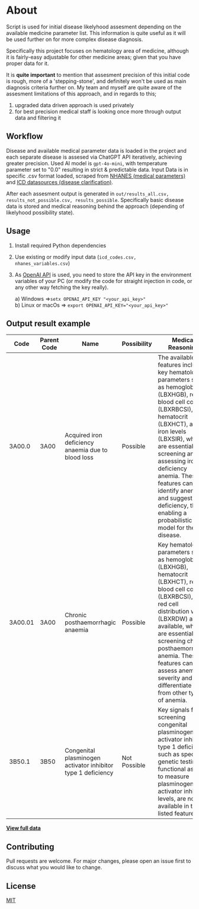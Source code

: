 # About

Script is used for initial disease likelyhood assesment depending on the available medicine parameter list. This information is quite useful as it will be used further on for more complex disease diagnosis. 

Specifically this project focuses on hematology area of medicine, although it is fairly-easy adjustable for other medicine areas; given that you have proper data for it.

It is **quite important** to mention that assesment precision of this initial code is rough, more of a 'stepping-stone', and definitely won't be used as main diagnosis criteria further on. My team and myself are quite aware of the assesment limitations of this approach, and in regards to this;
1) upgraded data driven approach is used privately
2) for best precision medical staff is looking once more through output data and filtering it

## Workflow

Disease and available medical parameter data is loaded in the project and each separate disease is assesed via ChatGPT API iteratively, achieving greater precision. Used AI model is ```gpt-4o-mini```, with temperature parameter set to "0.0" resulting in strict & predictable data. Input Data is in specific .csv format loaded, scraped from [NHANES (medical parameters)](https://wwwn.cdc.gov/nchs/nhanes/search/datapage.aspx?Component=Laboratory) and [ICD datasources (disease clarification)](https://icd.who.int/browse/2025-01/mms/en). 

After each assesment output is generated in ```out/results_all.csv, results_not_possible.csv, results_possible```. Specifically basic disease data is stored and medical reasoning behind the approach (depending of likelyhood possibility state).

## Usage
1) Install required Python dependencies
2) Use existing or modify input data (```icd_codes.csv, nhanes_variables.csv```)
2) As [OpenAI API](https://platform.openai.com/docs/overview) is used, you need to store the API key in the environment variables of your PC (or modify the code for straight injection in code, or any other way fetching the key really).  
  
   a) Windows =>```setx OPENAI_API_KEY "<your_api_key>"```  
   b) Linux or macOs => ```export OPENAI_API_KEY="<your_api_key>"```

## Output result example

| Code    | Parent Code | Name                                                        | Possibility   | Medical Reasoning                                                                                                                                                                                                                                                                           |
|----------|------------|------------------------------------------------------------|---------------|---------------------------------------------------------------------------------------------------------------------------------------------------------------------------------------------------------------------------------------------------------------------------------------------|
| 3A00.0   | 3A00       | Acquired iron deficiency anaemia due to blood loss         | Possible      | The available features include key hematological parameters such as hemoglobin (LBXHGB), red blood cell count (LBXRBCSI), hematocrit (LBXHCT), and iron levels (LBXSIR), which are essential for screening and assessing iron deficiency anemia. These features can help identify anemia and suggest iron deficiency, thus enabling a probabilistic model for the disease. |
| 3A00.01  | 3A00       | Chronic posthaemorrhagic anaemia                           | Possible      | Key hematological parameters such as hemoglobin (LBXHGB), hematocrit (LBXHCT), red blood cell count (LBXRBCSI), and red cell distribution width (LBXRDW) are available, which are essential for screening chronic posthaemorrhagic anemia. These features can help assess anemia severity and differentiate it from other types of anemia. |
| 3B50.1   | 3B50       | Congenital plasminogen activator inhibitor type 1 deficiency | Not Possible  | Key signals for screening congenital plasminogen activator inhibitor type 1 deficiency, such as specific genetic testing or functional assays to measure plasminogen activator inhibitor levels, are not available in the listed features.                                                                                         |

[**View full data**](./out/results_all.csv)

## Contributing

Pull requests are welcome. For major changes, please open an issue first
to discuss what you would like to change.


## License

[MIT](https://choosealicense.com/licenses/mit/)
